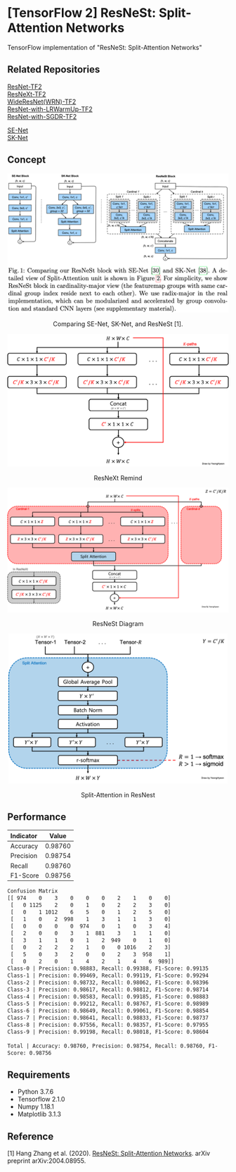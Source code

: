 [TensorFlow 2] ResNeSt: Split-Attention Networks
=====

TensorFlow implementation of "ResNeSt: Split-Attention Networks"  

## Related Repositories
<a href="https://github.com/YeongHyeon/ResNet-TF2">ResNet-TF2</a>  
<a href="https://github.com/YeongHyeon/ResNeXt-TF2">ResNeXt-TF2</a>  
<a href="https://github.com/YeongHyeon/WideResNet_WRN-TF2">WideResNet(WRN)-TF2</a>  
<a href="https://github.com/YeongHyeon/ResNet-with-LRWarmUp-TF2">ResNet-with-LRWarmUp-TF2</a>  
<a href="https://github.com/YeongHyeon/ResNet-with-SGDR-TF2">ResNet-with-SGDR-TF2</a>  

<a href="https://github.com/YeongHyeon/SENet-Simple">SE-Net</a>  
<a href="https://github.com/YeongHyeon/SKNet-TF2">SK-Net</a>  

## Concept
<div align="center">
  <img src="./figures/paper.png" width="600">  
  <p>Comparing SE-Net, SK-Net, and ResNeSt [1].</p>
</div>

<div align="center">
  <img src="./figures/resnext.png" width="600">  
  <p>ResNeXt Remind</p>
</div>

<div align="center">
  <img src="./figures/resnest.png" width="600">  
  <p>ResNeSt Diagram</p>
</div>

<div align="center">
  <img src="./figures/split_attention.png" width="500">  
  <p>Split-Attention in ResNest</p>
</div>

## Performance

|Indicator|Value|
|:---|:---:|
|Accuracy|0.98760|
|Precision|0.98754|
|Recall|0.98760|
|F1-Score|0.98756|

```
Confusion Matrix
[[ 974    0    3    0    0    0    2    1    0    0]
 [   0 1125    2    0    1    0    2    2    3    0]
 [   0    1 1012    6    5    0    1    2    5    0]
 [   1    0    2  998    1    3    1    1    3    0]
 [   0    0    0    0  974    0    1    0    3    4]
 [   2    0    0    3    1  881    3    1    1    0]
 [   3    1    1    0    1    2  949    0    1    0]
 [   0    2    2    2    1    0    0 1016    2    3]
 [   5    0    3    2    0    0    2    3  958    1]
 [   0    2    0    1    4    2    1    4    6  989]]
Class-0 | Precision: 0.98883, Recall: 0.99388, F1-Score: 0.99135
Class-1 | Precision: 0.99469, Recall: 0.99119, F1-Score: 0.99294
Class-2 | Precision: 0.98732, Recall: 0.98062, F1-Score: 0.98396
Class-3 | Precision: 0.98617, Recall: 0.98812, F1-Score: 0.98714
Class-4 | Precision: 0.98583, Recall: 0.99185, F1-Score: 0.98883
Class-5 | Precision: 0.99212, Recall: 0.98767, F1-Score: 0.98989
Class-6 | Precision: 0.98649, Recall: 0.99061, F1-Score: 0.98854
Class-7 | Precision: 0.98641, Recall: 0.98833, F1-Score: 0.98737
Class-8 | Precision: 0.97556, Recall: 0.98357, F1-Score: 0.97955
Class-9 | Precision: 0.99198, Recall: 0.98018, F1-Score: 0.98604

Total | Accuracy: 0.98760, Precision: 0.98754, Recall: 0.98760, F1-Score: 0.98756
```

## Requirements
* Python 3.7.6  
* Tensorflow 2.1.0  
* Numpy 1.18.1  
* Matplotlib 3.1.3  

## Reference
[1] Hang Zhang et al. (2020). <a href="https://arxiv.org/abs/2004.08955">ResNeSt: Split-Attention Networks</a>. arXiv preprint arXiv:2004.08955.
